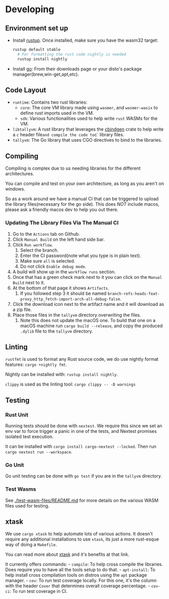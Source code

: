 # Developing

[1]: https://rustup.rs/
[2]: https://go.dev/
[3]: https://nexte.st/

## Environment set up

- Install [rustup][1]. Once installed, make sure you have the wasm32 target:

  ```bash
  rustup default stable
	# For formatting the rust code nightly is needed
	rustup install nightly
  ```

- Install [go][2]: From their downloads page or your disto's package manager(brew,win-get,apt,etc).

## Code Layout

- `runtime`: Contains two rust libraries:
  - `core`: The core VM library made using `wasmer`, and `wasmer-wasix` to define rust imports used in the VM.
  - `sdk`: Various functionalities used to help write `rust` WASMs for the VM.
- `libtallyvm`: A rust library that leverages the [cbindgen](https://crates.io/crates/cbindgen) crate to help write a `c` header file` and compile the code to `c` library files.
- `tallyvm`: The Go library that uses CGO directives to bind to the libraries.

## Compiling

Compiling is complex due to us needing libraries for the different architectures.

You can compile and test on your own architecture, as long as you aren't on windows.

So as a work around we have a manual CI that can be triggered to upload the library files(necessary for the go side). This does *NOT* include macos, please ask a friendly macos dev to help you out there.

### Updating The Library Files Via The Manual CI
1. Go to the `Actions` tab on Github.
2. Click `Manual Build` on the left hand side bar.
3. Click `Run workflow`.
	1. Select the branch.
	2. Enter the CI password(note what you type is in plain text).
	3. Make sure `all` is selected.
	4. Do not click `Enable debug mode`.
4. A build will show up in the `workflow runs` section.
5. Once that has a green check mark next to it you can click on the `Manual Build` next to it.
6. At the bottom of that page it shows `Artifacts`.
	1. If you followed step 3 it should be named `branch-refs-heads-feat-proxy_http_fetch-import-arch-all-debug-false`.
7. Click the download icon next to the artifact name and it will download as a zip file.
8. Place those files in the `tallyvm` directory overwriting the files.
	1. Note this does not update the macOS one. To build that one on a macOS machine run `cargo build --release`, and copy the produced `.dylib` file to the `tallyvm` directory.

## Linting

`rustfmt` is used to format any Rust source code, we do use nightly format features: `cargo +nightly fmt`.

Nightly can be installed with: `rustup install nightly`. 

`clippy` is used as the linting tool: `cargo clippy -- -D warnings`

## Testing

### Rust Unit

Running tests should be done with `nextest`. We require this since we set an env var to force trigger a panic in one of the tests, and Nextest promises isolated test execution.

It can be installed with `cargo install cargo-nextest --locked`.
Then run `cargo nextest run --workspace`.

### Go Unit

Go unit testing can be done with `go test` if you are in the `tallyvm` directory.

### Test Wasms

See [./test-wasm-files/README.md](./test-wasm-files/README.md) for more details on the various WASM files used for testing.

## xtask

We use `cargo xtask` to help automate lots of various actions.
It doesn't require any additional installations to use `xtask`, its just a more rust-esque way of doing a `Makefile`.

You can read more about [xtask](https://github.com/matklad/cargo-xtask) and it's benefits at that link.

It currently offers commands:
	- `compile`: To help cross compile the libraries. Does require you to have all the tools setup to do that.
	- `apt-install`: To help install cross compilation tools on distros using the `apt` package manager.
	- `cov`: To run test coverage locally. For this one, it's the column with the header `Cover` that determines overall coverage percentage.
	- `cov-ci`: To run test coverage in CI.
